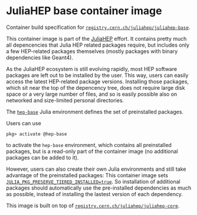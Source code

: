 # JuliaHEP base container image

Container build specification for
[`registry.cern.ch/juliahep/juliahep-base`](https://registry.cern.ch/harbor/projects/3833/repositories/juliahep-base/).

This container image is part of the [JuliaHEP](https://www.juliahep.org/)
effort. It contains pretty much all depencencies that Julia HEP
related packages require, but includes only a few HEP-related packages
themselves (mostly packages with binary dependencies like Geant4).

As the JuliaHEP ecosystem is still evolving rapidly, most HEP software
packages are left out to be installed by the user. This way, users can easily
access the latest HEP-related package versions. Installing those packages,
which sit near the top of the depencency tree, does not require large disk
space or a very large number of files, and so is easily possible also on
networked and size-limited personal directories.

The [`hep-base`](environments/hep-base/Project.toml) Julia environment defines
the set of preinstalled packages.

Users can use

```
pkg> activate @hep-base
```

to activate the `hep-base` environment, which contains all preinstalled
packages, but is a read-only part of the container image (no additional
packages can be added to it).

However, users can also create their own Julia environments and still take
advantage of the preinstalled packages: This container image sets
[`JULIA_PKG_PRESERVE_TIERED_INSTALLED=true`](https://pkgdocs.julialang.org/v1/api/#Pkg.add).
So installation of additional packages should automatically use the
pre-installed dependencies as much as possible, instead of installing
the lastest version of each dependency.

This image is built on top of
[`registry.cern.ch/juliahep/juliahep-core`](https://github.com/JuliaHEP/juliahep_juliahep-core_img).
